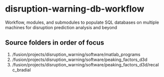 # disruption-warning-db-workflow
Workflow, modules, and submodules to populate SQL databases on multiple machines for disruption prediction analysis and beyond

## Source folders in order of focus
1. /fusion/projects/disruption_warning/software/matlab_programs
2. /fusion/projects/disruption_warning/software/peaking_factors_d3d
3. /fusion/projects/disruption_warning/software/peaking_factors_d3d/recalc_bradial

